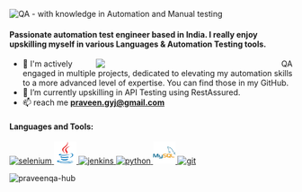 ![QA - with knowledge in Automation and Manual testing](https://github.com/praveenqa-hub/praveenqa-hub/blob/main/qa%20banner.jpg?raw=true)
#### Passionate automation test engineer based in India. I really enjoy upskilling myself in various Languages & Automation Testing tools.
<p align="right">
<img align="right" alt="QA" width="350" src="https://cdn.dribbble.com/users/1292677/screenshots/6139167/media/fcf7fd0c619bb87706533079240915f3.gif?raw=true">
</p>

- 🔭 I'm actively engaged in multiple projects, dedicated to elevating my automation skills to a more advanced level of expertise. You can find those in my GitHub.
- 🌱 I’m currently upskilling in API Testing using RestAssured.
- 📫 reach me ****praveen.gyj@gmail.com****


<h4 align="left">Languages and Tools:</h4>
<p align="left"> <a href="https://www.selenium.dev" target="_blank" rel="noreferrer"> <img src="https://raw.githubusercontent.com/detain/svg-logos/780f25886640cef088af994181646db2f6b1a3f8/svg/selenium-logo.svg" alt="selenium" width="40" height="40"/> </a> <a href="https://www.java.com" target="_blank" rel="noreferrer"> <img src="https://raw.githubusercontent.com/devicons/devicon/master/icons/java/java-original.svg" alt="java" width="40" height="40"/> </a> <a href="https://www.jenkins.io" target="_blank" rel="noreferrer"> <img src="https://www.vectorlogo.zone/logos/jenkins/jenkins-icon.svg" alt="jenkins" width="40" height="40"/> </a> <a href="https://www.python.org/" target="_blank" rel="noreferrer"> <img src="https://s3.dualstack.us-east-2.amazonaws.com/pythondotorg-assets/media/community/logos/python-logo-only.png" alt="python" width="40" height="40"/> </a> <a href="https://www.mysql.com/" target="_blank" rel="noreferrer"> <img src="https://raw.githubusercontent.com/devicons/devicon/master/icons/mysql/mysql-original-wordmark.svg" alt="mysql" width="40" height="40"/> </a> <a href="https://git-scm.com/" target="_blank" rel="noreferrer"> <img src="https://www.vectorlogo.zone/logos/git-scm/git-scm-icon.svg" alt="git" width="40" height="40"/> </a>  </p>
<p><img align="left" src="https://github-readme-stats.vercel.app/api/top-langs?username=praveenqa-hub&show_icons=true&locale=en&layout=compact" alt="praveenqa-hub" /></p>


